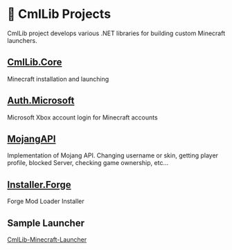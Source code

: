 # 🧊 CmlLib Projects

CmlLib project develops various .NET libraries for building custom Minecraft launchers.

## [CmlLib.Core](cmllib.core/README.md)

Minecraft installation and launching

## [Auth.Microsoft](auth.microsoft/README.md)

Microsoft Xbox account login for Minecraft accounts

## [MojangAPI](mojangapi/README.md)

Implementation of Mojang API. Changing username or skin, getting player profile, blocked Server, checking game ownership, etc...

## [Installer.Forge](installer.forge/README.md)

Forge Mod Loader Installer

## Sample Launcher

[CmlLib-Minecraft-Launcher](https://github.com/CmlLib/CmlLib-Minecraft-Launcher)
